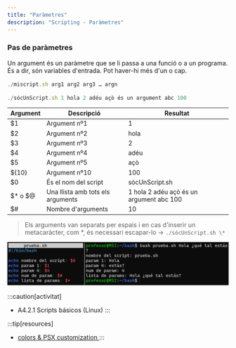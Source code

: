 ```yaml
---
title: "Paràmetres"
description: "Scripting - Paràmetres"
---
```


### Pas de paràmetres

Un argument és un paràmetre que se li passa a una funció o a un programa. És a dir, són variables d'entrada. Pot haver-hi més d'un o cap.

```js
./miscript.sh arg1 arg2 arg3 … argn
```
```js
./sócUnScript.sh 1 hola 2 adéu açò és un argument abc 100
```
| **Argument** | **Descripció**                | **Resultat**                          |
|--------------|-------------------------------|---------------------------------------|
| $1           | Argument nº1                  | 1                                     |
| $2           | Argument nº2                  | hola                                  |
| $3           | Argument nº3                  | 2                                     |
| $4           | Argument nº4                  | adéu                                  |
| $5           | Argument nº5                  | açò                                   |
| ${10}        | Argument nº10                 | 100                                   |
| $0           | És el nom del script          | sócUnScript.sh                        |
| $* o $@      | Una llista amb tots els arguments | 1 hola 2 adéu açò és un argument abc 100 |
| $#           | Nombre d'arguments            | 10                                    |
  
  > Els arguments van separats per espais i en cas d'inserir un metacaràcter, com *, és necessari escapar-lo → `./sócUnScript.sh \*`

  ![Param example](../../../../assets/ut4/param.jpg)

  :::caution[activitat]
  - A4.2.1 Scripts básicos (Linux)
  :::

  :::tip[resources]
  - [colors & PSX customization ](https://atareao.es/como/colorear-la-linea-de-comandos/)
  :::